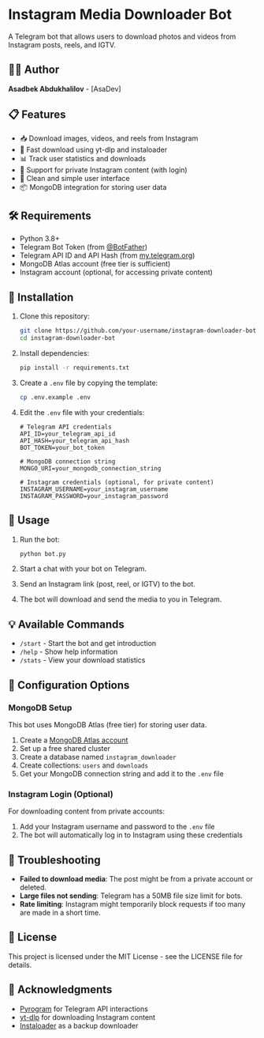 # Instagram Media Downloader Bot

A Telegram bot that allows users to download photos and videos from Instagram posts, reels, and IGTV.

## 👨‍💻 Author
**Asadbek Abdukhalilov** - [AsaDev]

## 📋 Features

- 📥 Download images, videos, and reels from Instagram
- 🚀 Fast download using yt-dlp and instaloader
- 📊 Track user statistics and downloads
- 🔐 Support for private Instagram content (with login)
- 📱 Clean and simple user interface
- 📦 MongoDB integration for storing user data

## 🛠️ Requirements

- Python 3.8+
- Telegram Bot Token (from [@BotFather](https://t.me/BotFather))
- Telegram API ID and API Hash (from [my.telegram.org](https://my.telegram.org))
- MongoDB Atlas account (free tier is sufficient)
- Instagram account (optional, for accessing private content)

## 🚀 Installation

1. Clone this repository:
   ```bash
   git clone https://github.com/your-username/instagram-downloader-bot.git
   cd instagram-downloader-bot
   ```

2. Install dependencies:
   ```bash
   pip install -r requirements.txt
   ```

3. Create a `.env` file by copying the template:
   ```bash
   cp .env.example .env
   ```

4. Edit the `.env` file with your credentials:
   ```
   # Telegram API credentials
   API_ID=your_telegram_api_id
   API_HASH=your_telegram_api_hash
   BOT_TOKEN=your_bot_token
   
   # MongoDB connection string
   MONGO_URI=your_mongodb_connection_string
   
   # Instagram credentials (optional, for private content)
   INSTAGRAM_USERNAME=your_instagram_username
   INSTAGRAM_PASSWORD=your_instagram_password
   ```

## 🚀 Usage

1. Run the bot:
   ```bash
   python bot.py
   ```

2. Start a chat with your bot on Telegram.

3. Send an Instagram link (post, reel, or IGTV) to the bot.

4. The bot will download and send the media to you in Telegram.

## 💡 Available Commands

- `/start` - Start the bot and get introduction
- `/help` - Show help information
- `/stats` - View your download statistics

## 🔧 Configuration Options

### MongoDB Setup

This bot uses MongoDB Atlas (free tier) for storing user data. 

1. Create a [MongoDB Atlas account](https://www.mongodb.com/cloud/atlas/register)
2. Set up a free shared cluster
3. Create a database named `instagram_downloader`
4. Create collections: `users` and `downloads`
5. Get your MongoDB connection string and add it to the `.env` file

### Instagram Login (Optional)

For downloading content from private accounts:

1. Add your Instagram username and password to the `.env` file
2. The bot will automatically log in to Instagram using these credentials

## 🤔 Troubleshooting

- **Failed to download media**: The post might be from a private account or deleted.
- **Large files not sending**: Telegram has a 50MB file size limit for bots.
- **Rate limiting**: Instagram might temporarily block requests if too many are made in a short time.

## 📜 License

This project is licensed under the MIT License - see the LICENSE file for details.

## 🙏 Acknowledgments

- [Pyrogram](https://github.com/pyrogram/pyrogram) for Telegram API interactions
- [yt-dlp](https://github.com/yt-dlp/yt-dlp) for downloading Instagram content
- [Instaloader](https://github.com/instaloader/instaloader) as a backup downloader 